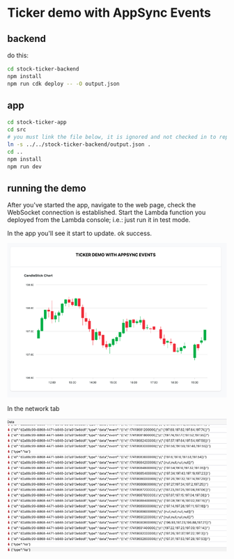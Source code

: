 # Ticker demo with AppSync Events

## backend

do this:

```sh
cd stock-ticker-backend
npm install
npm run cdk deploy -- -O output.json
```

## app

```sh
cd stock-ticker-app
cd src
# you must link the file below, it is ignored and not checked in to repo.
ln -s ../../stock-ticker-backend/output.json .
cd ..
npm install
npm run dev
```

## running the demo

After you've started the app, navigate to the web page, check the WebSocket connection is established.
Start the Lambda function you deployed from the Lambda console; i.e.: just run it in test mode.

In the app you'll see it start to update. ok success.

![snapshot of a live stock ticker](./stocks.png "Stock ticker")

In the network tab

![view of all the events coming in ](./events.png "Incoming events")

